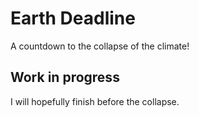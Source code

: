 # Earth Deadline

A countdown to the collapse of the climate!

## Work in progress
I will hopefully finish before the collapse.